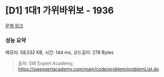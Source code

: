 # [D1] 1대1 가위바위보 - 1936 

[문제 링크](https://swexpertacademy.com/main/code/problem/problemDetail.do?contestProbId=AV5PjKXKALcDFAUq) 

### 성능 요약

메모리: 58,532 KB, 시간: 144 ms, 코드길이: 278 Bytes



> 출처: SW Expert Academy, https://swexpertacademy.com/main/code/problem/problemList.do